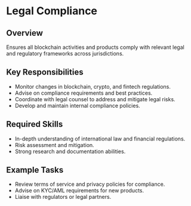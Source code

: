 # Legal Compliance

## Overview
Ensures all blockchain activities and products comply with relevant legal and regulatory frameworks across jurisdictions.

## Key Responsibilities
- Monitor changes in blockchain, crypto, and fintech regulations.
- Advise on compliance requirements and best practices.
- Coordinate with legal counsel to address and mitigate legal risks.
- Develop and maintain internal compliance policies.

## Required Skills
- In-depth understanding of international law and financial regulations.
- Risk assessment and mitigation.
- Strong research and documentation abilities.

## Example Tasks
- Review terms of service and privacy policies for compliance.
- Advise on KYC/AML requirements for new products.
- Liaise with regulators or legal partners.
